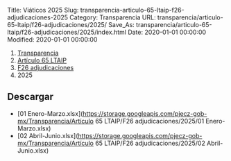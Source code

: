 Title: Viáticos 2025
Slug: transparencia-articulo-65-ltaip-f26-adjudicaciones-2025
Category: Transparencia
URL: transparencia/articulo-65-ltaip/f26-adjudicaciones/2025/
Save_As: transparencia/articulo-65-ltaip/f26-adjudicaciones/2025/index.html
Date: 2020-01-01 00:00:00
Modified: 2020-01-01 00:00:00


<nav aria-label="breadcrumb">
<ol class="breadcrumb">
<li class="breadcrumb-item"><a href="../../../">Transparencia</a></li>
<li class="breadcrumb-item"><a href="../../">Artículo 65 LTAIP</a></li>
<li class="breadcrumb-item"><a href="../">F26 adjudicaciones</a></li>
<li class="breadcrumb-item active" aria-current="page">2025</li>
</ol>
</nav>


## Descargar

- [01 Enero-Marzo.xlsx](https://storage.googleapis.com/pjecz-gob-mx/Transparencia/Artículo 65 LTAIP/F26 adjudicaciones/2025/01 Enero-Marzo.xlsx)
- [02 Abril-Junio.xlsx](https://storage.googleapis.com/pjecz-gob-mx/Transparencia/Artículo 65 LTAIP/F26 adjudicaciones/2025/02 Abril-Junio.xlsx)
